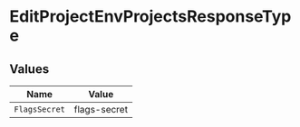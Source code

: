 # EditProjectEnvProjectsResponseType


## Values

| Name          | Value         |
| ------------- | ------------- |
| `FlagsSecret` | flags-secret  |